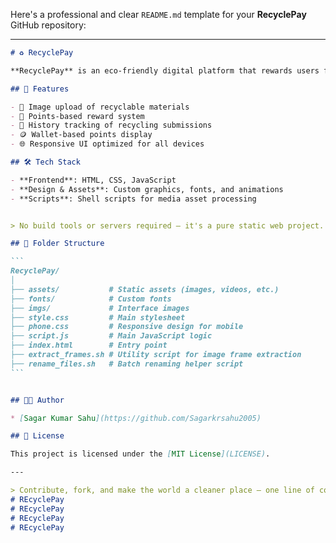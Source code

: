 Here's a professional and clear `README.md` template for your **RecyclePay** GitHub repository:

---

````markdown
# ♻️ RecyclePay

**RecyclePay** is an eco-friendly digital platform that rewards users for recycling efforts. It bridges sustainability and technology by allowing users to track, verify, and earn points for responsible waste management.

## 🌟 Features

- 📸 Image upload of recyclable materials
- 🎯 Points-based reward system
- 🧾 History tracking of recycling submissions
- 🪙 Wallet-based points display
- 🌐 Responsive UI optimized for all devices

## 🛠️ Tech Stack

- **Frontend**: HTML, CSS, JavaScript
- **Design & Assets**: Custom graphics, fonts, and animations
- **Scripts**: Shell scripts for media asset processing


> No build tools or servers required – it's a pure static web project.

## 📁 Folder Structure

```
RecyclePay/
│
├── assets/           # Static assets (images, videos, etc.)
├── fonts/            # Custom fonts
├── imgs/             # Interface images
├── style.css         # Main stylesheet
├── phone.css         # Responsive design for mobile
├── script.js         # Main JavaScript logic
├── index.html        # Entry point
├── extract_frames.sh # Utility script for image frame extraction
├── rename_files.sh   # Batch renaming helper script
```


## 🧑‍💻 Author

* [Sagar Kumar Sahu](https://github.com/Sagarkrsahu2005)

## 📄 License

This project is licensed under the [MIT License](LICENSE).

---

> Contribute, fork, and make the world a cleaner place – one line of code at a time 🌱
# REcyclePay
# REcyclePay
# REcyclePay
# REcyclePay
